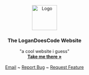 <div align="center">
  <a href="https://github.com/othneildrew/Best-README-Template">
    <img src="https://win98icons.alexmeub.com/icons/png/world_network_directories-3.png" alt="Logo" width="80" height="80">
  </a>

  <h3 align="center">The LoganDoesCode Website</h3>

  <p align="center">
    "a cool website i guess"
    <br />
    <a href="https://logandoescode.github.io/"><strong>Take me there »</strong></a>
    <br />
    <br />
    <a href="mailto:logandoescode@protonmail.ch">Email</a>
    ~
    <a href="https://github.com/logandoescode/logandoescode.github.io/issues">Report Bug</a>
    ~
    <a href="https://github.com/logandoescode/logandoescode.github.io/issues">Request Feature</a>
  </p>
</div>
